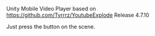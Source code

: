 Unity Mobile Video Player based on https://github.com/Tyrrrz/YoutubeExplode Release 4.7.10

Just press the button on the scene.
